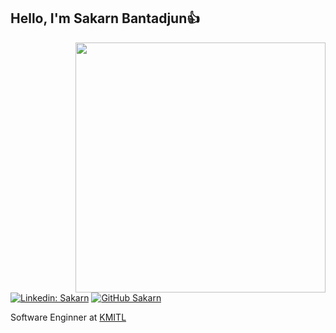 <h2> Hello, I'm Sakarn Bantadjun👍</h2>

<img align='right' src="https://media.giphy.com/media/RbDKaczqWovIugyJmW/giphy.gif" width="400">

[![Linkedin: Sakarn](https://img.shields.io/badge/-Sakarn-blue?style=flat-square&logo=Linkedin&logoColor=white&link=https://www.linkedin.com/in/sakarn-buntudjun-28127b209/)](https://www.linkedin.com/in/sakarn-buntudjun-28127b209/)
[![GitHub Sakarn](https://img.shields.io/github/followers/macsakarn?label=follow&style=social)](https://github.com/macsakarn)

<p>Software Enginner at <a href="https://www.it.kmitl.ac.th/en/">KMITL</a></p>


